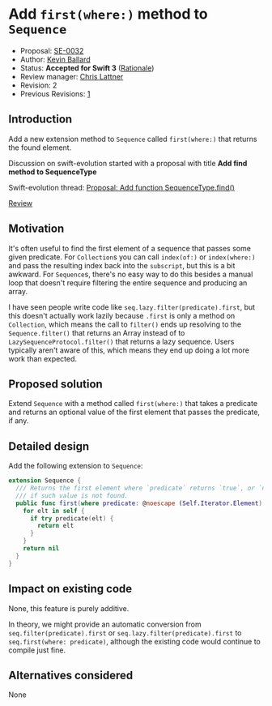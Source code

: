 # Add `first(where:)` method to `Sequence`

* Proposal: [SE-0032](https://github.com/apple/swift-evolution/blob/master/proposals/0032-sequencetype-find.md)
* Author: [Kevin Ballard](https://github.com/kballard)
* Status: **Accepted for Swift 3** ([Rationale](https://lists.swift.org/pipermail/swift-evolution-announce/2016-May/000134.html))
* Review manager: [Chris Lattner](https://github.com/lattner)
* Revision: 2
* Previous Revisions: [1][rev-1]

[rev-1]: https://github.com/apple/swift-evolution/blob/d709546002e1636a10350d14da84eb9e554c3aac/proposals/0032-sequencetype-find.md

## Introduction

Add a new extension method to `Sequence` called `first(where:)` that returns the
found element.

Discussion on swift-evolution started with a proposal with title **Add find method to SequenceType**

Swift-evolution thread: [Proposal: Add function SequenceType.find()](https://lists.swift.org/pipermail/swift-evolution/Week-of-Mon-20151228/004814.html)

[Review](https://lists.swift.org/pipermail/swift-evolution/Week-of-Mon-20160425/016035.html)

## Motivation

It's often useful to find the first element of a sequence that passes some given
predicate. For `Collection`s you can call `index(of:)` or `index(where:)` and pass the resulting
index back into the `subscript`, but this is a bit awkward. For `Sequence`s,
there's no easy way to do this besides a manual loop that doesn't require
filtering the entire sequence and producing an array.

I have seen people write code like `seq.lazy.filter(predicate).first`, but this
doesn't actually work lazily because `.first` is only a method on
`Collection`, which means the call to `filter()` ends up resolving to the
`Sequence.filter()` that returns an Array instead of to
`LazySequenceProtocol.filter()` that returns a lazy sequence. Users typically aren't
aware of this, which means they end up doing a lot more work than expected.

## Proposed solution

Extend `Sequence` with a method called `first(where:)` that takes a predicate and
returns an optional value of the first element that passes the predicate, if
any.

## Detailed design

Add the following extension to `Sequence`:

```swift
extension Sequence {
  /// Returns the first element where `predicate` returns `true`, or `nil`
  /// if such value is not found.
  public func first(where predicate: @noescape (Self.Iterator.Element) throws -> Bool) rethrows -> Self.Iterator.Element? {
    for elt in self {
      if try predicate(elt) {
        return elt
      }
    }
    return nil
  }
}
```

## Impact on existing code

None, this feature is purely additive.

In theory, we might provide an automatic conversion from
`seq.filter(predicate).first` or `seq.lazy.filter(predicate).first` to
`seq.first(where: predicate)`, although the existing code would continue to
compile just fine.

## Alternatives considered

None
